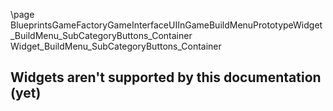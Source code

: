 \page BlueprintsGameFactoryGameInterfaceUIInGameBuildMenuPrototypeWidget_BuildMenu_SubCategoryButtons_Container Widget_BuildMenu_SubCategoryButtons_Container
## Widgets aren't supported by this documentation (yet)
